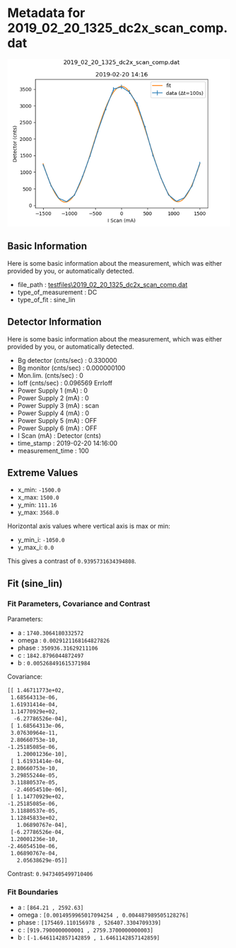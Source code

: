 # Metadata for 2019_02_20_1325_dc2x_scan_comp.dat
![2019_02_20_1325_dc2x_scan_comp.dat](./2019_02_20_1325_dc2x_scan_comp.png "2019_02_20_1325_dc2x_scan_comp.dat")
## Basic Information
Here is some basic information about the measurement, which was either provided by you, or automatically detected.

- file_path : [testfiles\2019_02_20_1325_dc2x_scan_comp.dat](2019_02_20_1325_dc2x_scan_comp.dat)
- type_of_measurement : DC
- type_of_fit : sine_lin
## Detector Information
Here is some basic information about the measurement, which was either provided by you, or automatically detected.

-  Bg detector (cnts/sec) : 0.330000
-  Bg monitor (cnts/sec) : 0.000000100
-  Mon.lim.  (cnts/sec) :   0
- Ioff (cnts/sec) :  0.096569   ErrIoff
- Power Supply 1 (mA) :  0
-  Power Supply 2 (mA) :  0
-  Power Supply 3 (mA) :  scan
-  Power Supply 4 (mA) :  0
-  Power Supply 5 (mA) :  OFF
-  Power Supply 6 (mA) :  OFF   
- I Scan (mA) :   Detector (cnts)
- time_stamp : 2019-02-20 14:16:00
- measurement_time : 100
## Extreme Values

- x_min: `-1500.0`
- x_max: `1500.0`
- y_min: `111.16`
- y_max: `3568.0`

Horizontal axis values where vertical axis is max or min:

- y_min_i: `-1050.0`
- y_max_i: `0.0`

This gives a contrast of `0.9395731634394808`.

## Fit (sine_lin)
### Fit Parameters, Covariance and Contrast
Parameters:

- a : `1740.3064180332572`
- omega : `0.0029121168164827826`
- phase : `350936.31629211106`
- c : `1842.8796044872497`
- b : `0.005268491615371984`

Covariance:
```
[[ 1.46711773e+02, 
 1.68564313e-06, 
 1.61931414e-04, 
 1.14770929e+02,
  -6.27786526e-04],
 [ 1.68564313e-06, 
 3.07630964e-11, 
 2.80660753e-10, 
-1.25185085e-06,
   1.20001236e-10],
 [ 1.61931414e-04, 
 2.80660753e-10, 
 3.29855244e-05, 
 3.11880537e-05,
  -2.46054510e-06],
 [ 1.14770929e+02, 
-1.25185085e-06, 
 3.11880537e-05, 
 1.12845833e+02,
   1.06890767e-04],
 [-6.27786526e-04, 
 1.20001236e-10, 
-2.46054510e-06, 
 1.06890767e-04,
   2.05638629e-05]]
```

Contrast: `0.9473405499710406`
### Fit Boundaries

- a : `[864.21 , 2592.63]`
- omega : `[0.0014959965017094254 , 0.004487989505128276]`
- phase : `[175469.110156978 , 526407.3304709339]`
- c : `[919.7900000000001 , 2759.3700000000003]`
- b : `[-1.6461142857142859 , 1.6461142857142859]`
